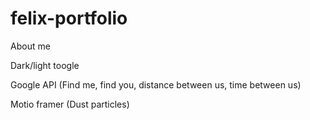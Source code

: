 # felix-portfolio
 About me

Dark/light toogle

Google API (Find me, find you, distance between us, time between us)

Motio framer (Dust particles)
